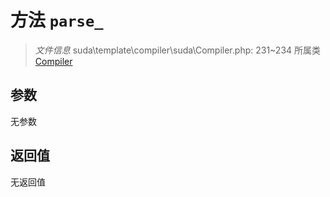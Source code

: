 # 方法 `parse_`

> *文件信息* suda\template\compiler\suda\Compiler.php: 231~234
> 所属类 [Compiler](../Compiler.md)




## 参数


无参数


## 返回值

无返回值
